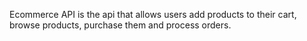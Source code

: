 Ecommerce API is the api that allows users  add products to their cart, browse products, purchase them and process orders.
